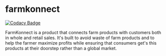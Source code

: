 # farmkonnect

[![Codacy Badge](https://api.codacy.com/project/badge/Grade/027c749479cf4a2798dd948c9131a114)](https://app.codacy.com/gh/BuildForSDGCohort2/team-108-group-a-farmkonnect?utm_source=github.com&utm_medium=referral&utm_content=BuildForSDGCohort2/team-108-group-a-farmkonnect&utm_campaign=Badge_Grade_Settings)

FarmKonnect is a product that connects farm products with customers both in whole and retail sales. It's built to avoid waste of farm products and to help the farmer maximize profits while ensuring that consumers get's this products at their doorstep rather than a global market.
